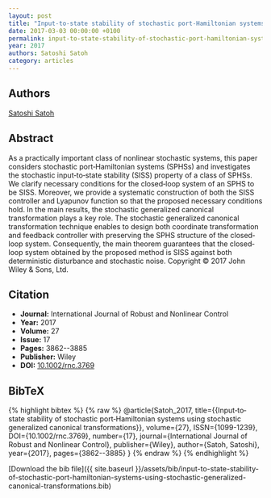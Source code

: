 ```yaml
---
layout: post
title: "Input‐to‐state stability of stochastic port‐Hamiltonian systems using stochastic generalized canonical transformations"
date: 2017-03-03 00:00:00 +0100
permalink: input-to-state-stability-of-stochastic-port-hamiltonian-systems-using-stochastic-generalized-canonical-transformations
year: 2017
authors: Satoshi Satoh
category: articles
---
```

 
## Authors
[Satoshi Satoh](authors/satoshi-satoh)
 
## Abstract
As a practically important class of nonlinear stochastic systems, this paper considers stochastic port‐Hamiltonian systems (SPHSs) and investigates the stochastic input‐to‐state stability (SISS) property of a class of SPHSs. We clarify necessary conditions for the closed‐loop system of an SPHS to be SISS. Moreover, we provide a systematic construction of both the SISS controller and Lyapunov function so that the proposed necessary conditions hold. In the main results, the stochastic generalized canonical transformation plays a key role. The stochastic generalized canonical transformation technique enables to design both coordinate transformation and feedback controller with preserving the SPHS structure of the closed‐loop system. Consequently, the main theorem guarantees that the closed‐loop system obtained by the proposed method is SISS against both deterministic disturbance and stochastic noise. Copyright © 2017 John Wiley &amp; Sons, Ltd.
 
## Citation
- **Journal:** International Journal of Robust and Nonlinear Control
- **Year:** 2017
- **Volume:** 27
- **Issue:** 17
- **Pages:** 3862--3885
- **Publisher:** Wiley
- **DOI:** [10.1002/rnc.3769](https://doi.org/10.1002/rnc.3769)
 
## BibTeX
{% highlight bibtex %}
{% raw %}
@article{Satoh_2017,
  title={{Input‐to‐state stability of stochastic port‐Hamiltonian systems using stochastic generalized canonical transformations}},
  volume={27},
  ISSN={1099-1239},
  DOI={10.1002/rnc.3769},
  number={17},
  journal={International Journal of Robust and Nonlinear Control},
  publisher={Wiley},
  author={Satoh, Satoshi},
  year={2017},
  pages={3862--3885}
}
{% endraw %}
{% endhighlight %}
 
[Download the bib file]({{ site.baseurl }}/assets/bib/input-to-state-stability-of-stochastic-port-hamiltonian-systems-using-stochastic-generalized-canonical-transformations.bib)
 
